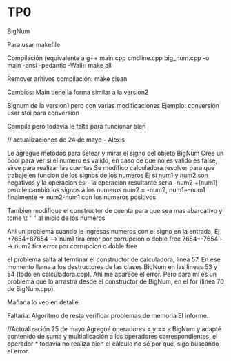 # TP0
BigNum

Para usar makefile

Compilación (equivalente a g++ main.cpp cmdline.cpp big_num.cpp -o main -ansi -pedantic -Wall):
make all

Remover arhivos compilación:
make clean

Cambios:
Main tiene la forma similar a la version2

Bignum de la version1 pero con varias modificaciones
Ejemplo: conversión usar stoi para conversión

Compila pero todavía le falta para funcionar bien



// actualizaciones de 24 de mayo - Alexis

Le agregue metodos para setear y mirar el signo del objeto BigNum
Cree un bool para ver si el numero es valido, en caso de que no es valido es false, sirve para realizar las cuentas
Se modifico calculadora.resolver para que trabaje en funcion de los signos de los numeros
Ej si num1 y num2 son negativos y la operacion es -
la operacion resultante seria
-num2 +(num1) pero le cambio los signos a los numeros 
num2 = -num2, num1=-num1
finalmente => num2-num1
con los numeros positivos

Tambien modifique el constructor de cuenta para que sea mas abarcativo y tome
\t " " al inicio de los numeros

Ahi un problema cuando le ingresas numeros con el signo en la entrada, Ej
+7654+87654 --> num1 tira error por corrupcion o doble free
7654+-7654 --> num2 tira error por corrupcion o doble free

el problema salta al terminar el constructor de calculadora, linea 57. En ese momento llama a los destructores de las clases BigNum en las lineas 53 y 54 (todo en calculadora.cpp). Ahi me aparece el error. 
Pero para mi es un problema que lo arrastra desde el constructor de BigNum, en el for (linea 70 de BigNum.cpp).

Mañana lo veo en detalle.

Faltaria:
    Algoritmo de resta
    verificar problemas de memoria
    El informe.
    
 //Actualización 25 de mayo
 Agregué operadores = y == a BigNum y adapté contenido de suma y multiplicación a los operadores correspondientes, el operador * todavía no realiza bien el cálculo no sé por qué, sigo buscando el error.
